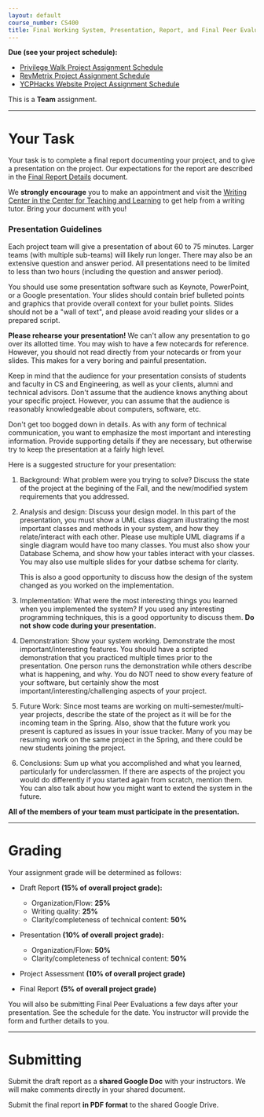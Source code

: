 ```yaml
---
layout: default
course_number: CS400
title: Final Working System, Presentation, Report, and Final Peer Evaluations
---
```


**Due (see your project schedule):**
- [Privilege Walk Project Assignment Schedule](../projects/Privilege-Walk-Project/schedule.html)
- [RevMetrix Project Assignment Schedule](../projects/RevMetrix-Project/schedule.html)
- [YCPHacks Website Project Assignment Schedule](../projects/YCPHacks-Website-Project/schedule.html)

This is a **Team** assignment.

--- --- --- --- --- --- --- --- --- --- --- --- --- --- --- --- --- --- --- --- --- --- --- ---

# Your Task

Your task is to complete a final report documenting your project, and to give a presentation on the project. Our expectations for the report are described in the [Final Report Details](finalreport.html) document.

We **strongly encourage** you to make an appointment and visit the [Writing Center in the Center for Teaching and Learning](http://www.ycp.edu/offices-and-services/center-for-teaching-and-learning/writing-center/) to get help from a writing tutor. Bring your document with you!

### Presentation Guidelines

Each project team will give a presentation of about 60 to 75 minutes.  Larger teams (with multiple sub-teams) will likely run longer.  There may also be an extensive question and answer period.  All presentations need to be limited to less than two hours (including the question and answer period).

You should use some presentation software such as Keynote, PowerPoint, or a Google presentation. Your slides should contain brief bulleted points and graphics that provide overall context for your bullet points. Slides should not be a "wall of text", and please avoid reading your slides or a prepared script.

**Please rehearse your presentation!** We can't allow any presentation to go over its allotted time. You may wish to have a few notecards for reference. However, you should not read directly from your notecards or from your slides. This makes for a very boring and painful presentation.

Keep in mind that the audience for your presentation consists of students and faculty in CS and Engineering, as well as your clients, alumni and technical advisors. Don't assume that the audience knows anything about your specific project. However, you can assume that the audience is reasonably knowledgeable about computers, software, etc.

Don't get too bogged down in details. As with any form of technical communication, you want to emphasize the most important and interesting information. Provide supporting details if they are necessary, but otherwise try to keep the presentation at a fairly high level.

Here is a suggested structure for your presentation:

1.  Background: What problem were you trying to solve? Discuss the state of the project at the begining of the Fall, and the new/modified system requirements that you addressed. 

2.  Analysis and design: Discuss your design model. In this part of the presentation, you must show a UML class diagram illustrating the most important classes and methods in your system, and how they relate/interact with each other. Please use multiple UML diagrams if a single diagram would have too many classes.  You must also show your Database Schema, and show how your tables interact with your classes.  You may also use multiple slides for your datbse schema for clarity.

    This is also a good opportunity to discuss how the design of the system changed as you worked on the implementation.

3.  Implementation: What were the most interesting things you learned when you implemented the system? If you used any interesting programming techniques, this is a good opportunity to discuss them. **Do not show code during your presentation.**

4.  Demonstration: Show your system working. Demonstrate the most important/interesting features. You should have a scripted demonstration that you practiced multiple times prior to the presentation. One person runs the demonstration while others describe what is happening, and why.  You do NOT need to show every feature of your software, but certainly show the most important/interesting/challenging aspects of your project.

5.	Future Work: Since most teams are working on multi-semester/multi-year projects, describe the state of the project as it will be for the incoming team in the Spring.  Also, show that the future work you present is captured as issues in your issue tracker.  Many of you may be resuming work on the same project in the Spring, and there could be new students joining the project.

6.  Conclusions: Sum up what you accomplished and what you learned, particularly for underclassmen. If there are aspects of the project you would do differently if you started again from scratch, mention them. You can also talk about how you might want to extend the system in the future.

**All of the members of your team must participate in the presentation.**

--- --- --- --- --- --- --- --- --- --- --- --- --- --- --- --- --- --- --- --- --- --- --- ---

# Grading

Your assignment grade will be determined as follows:

-   Draft Report **(15% of overall project grade):**
    -   Organization/Flow: **25%**
    -   Writing quality: **25%**
    -   Clarity/completeness of technical content: **50%**

-   Presentation **(10% of overall project grade):**
    -   Organization/Flow: **50%**
    -   Clarity/completeness of technical content: **50%**

-   Project Assessment **(10% of overall project grade)**

-   Final Report **(5% of overall project grade)**

You will also be submitting Final Peer Evaluations a few days after your presentation.  See the schedule for the date.  You instructor will provide the form and further details to you.
--- --- --- --- --- --- --- --- --- --- --- --- --- --- --- --- --- --- --- --- --- --- --- ---

# Submitting

Submit the draft report as a **shared Google Doc** with your instructors.
We will make comments directly in your shared document.

Submit the final report **in PDF format** to the shared Google Drive.